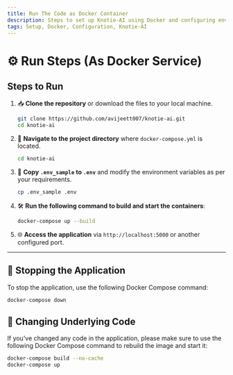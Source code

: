 ```yaml
---
title: Run The Code as Docker Container
description: Steps to set up Knotie-AI using Docker and configuring environment variables.
tags: Setup, Docker, Configuration, Knotie-AI
---
```


# ⚙️ Run Steps (As Docker Service)

## Steps to Run

1. 📥 **Clone the repository** or download the files to your local machine.
   ```bash
   git clone https://github.com/avijeett007/knotie-ai.git
   cd knotie-ai
   ```

2. 📂 **Navigate to the project directory** where `docker-compose.yml` is located.
   ```bash
   cd knotie-ai
   ```

3. 📝 **Copy `.env_sample` to `.env`** and modify the environment variables as per your requirements.
   ```bash
   cp .env_sample .env
   ```

4. 🛠️ **Run the following command to build and start the containers**:
   ```bash
   docker-compose up --build
   ```

5. 🌐 **Access the application** via `http://localhost:5000` or another configured port.

---

## 🛑 Stopping the Application

To stop the application, use the following Docker Compose command:

```bash
docker-compose down
```

## 🔄 Changing Underlying Code

If you've changed any code in the application, please make sure to use the following Docker Compose command to rebuild the image and start it:

```bash
docker-compose build --no-cache
docker-compose up
```